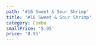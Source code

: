 ```yaml
---
path: '#16 Sweet & Sour Shrimp'
title: '#16 Sweet & Sour Shrimp'
category: Combo
smallPrice: '5.95'
price: '8.95'
---
```


